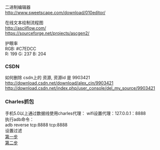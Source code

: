 二进制编辑器  
http://www.sweetscape.com/download/010editor/  

在线文本绘制流程图  
http://asciiflow.com/  
https://sourceforge.net/projects/ascgen2/  

护眼率  
RGB: #C7EDCC  
R: 199  G: 237  B: 204    

### CSDN  
如何删除 csdn上的 资源, 资源id 是 9903421  
http://download.csdn.net/download/alex_cin/9903421  
http://download.csdn.net/index.php/user_console/del_my_source/9903421    

### Charles抓包  
手机5.0以上通过数据线使用charles代理：
wifi设置代理：127.0.0.1：8888  
执行adb命令：  
adb reverse tcp:8888 tcp:8888  
设置过滤  
[第一步](ImageFiles/charles_001.png)   
[第二步](ImageFiles/charles_002.png)   


